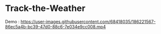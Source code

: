 # Track-the-Weather

Demo :
https://user-images.githubusercontent.com/68418035/186221567-86ec5a4b-bc39-47d0-88c6-7e034e9cc008.mp4

